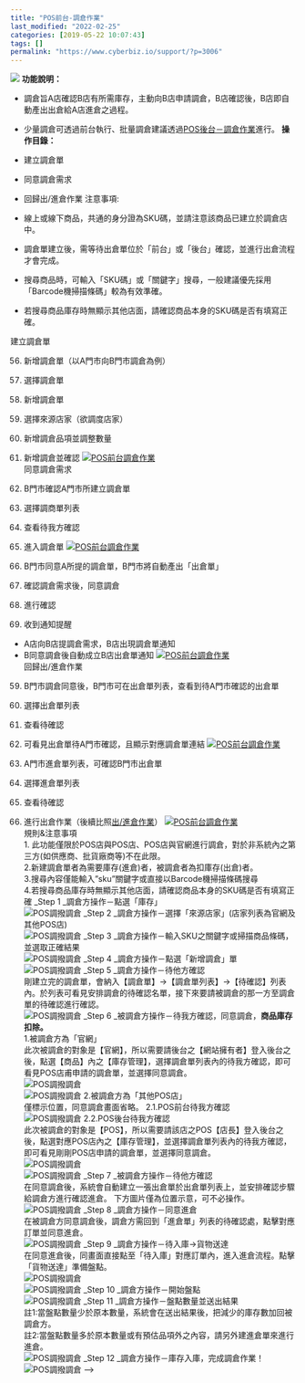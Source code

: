 ```yaml
---
title: "POS前台-調倉作業"
last_modified: "2022-02-25"
categories: [2019-05-22 10:07:43]
tags: []
permalink: "https://www.cyberbiz.io/support/?p=3006"
---
```


![](https://www.cyberbiz.io/support/wp-content/uploads/企業版.png) **功能說明：**  

* 調倉旨A店確認B店有所需庫存，主動向B店申請調倉，B店確認後，B店即自動產出出倉給A店進倉之過程。
* 少量調倉可透過前台執行、批量調倉建議透過[POS後台－調倉作業](https://www.cyberbiz.io/support/?p=4825)進行。
**操作目錄：**

* 建立調倉單
* 同意調倉需求
* 回歸出/進倉作業
注意事項:  

* 線上或線下商品，共通的身分證為SKU碼，並請注意該商品已建立於調倉店中。  

* 調倉單建立後，需等待出倉單位於「前台」或「後台」確認，並進行出倉流程才會完成。
* 搜尋商品時，可輸入「SKU碼」或「關鍵字」搜尋，一般建議優先採用「Barcode機掃描條碼」較為有效準確。
* 若搜尋商品庫存時無顯示其他店面，請確認商品本身的SKU碼是否有填寫正確。

建立調倉單

56. 新增調倉單（以A門市向B門市調倉為例）
1. 選擇調倉單
2. 新增調倉單
3. 選擇來源店家（欲調度店家）
4. 新增調倉品項並調整數量
5. 新增調倉並確認
[![POS前台調倉作業](https://www.cyberbiz.io/support/wp-content/uploads/POS前台調倉作業1.png)](https://www.cyberbiz.io/support/wp-content/uploads/POS前台調倉作業1.png)  
同意調倉需求

57. B門市確認A門市所建立調倉單
1. 選擇調商單列表
2. 查看待我方確認
3. 進入調倉單
[![POS前台調倉作業](https://www.cyberbiz.io/support/wp-content/uploads/POS前台調倉作業2.png)](https://www.cyberbiz.io/support/wp-content/uploads/POS前台調倉作業2.png)  

58. B門市同意A所提的調倉單，B門市將自動產出「出倉單」
1. 確認調倉需求後，同意調倉
2. 進行確認
3. 收到通知提醒
* A店向B店提調倉需求，B店出現調倉單通知 
* B同意調倉後自動成立B店出倉單通知
[![POS前台調倉作業](https://www.cyberbiz.io/support/wp-content/uploads/POS前台調倉作業3.png)](https://www.cyberbiz.io/support/wp-content/uploads/POS前台調倉作業3.png)  
回歸出/進倉作業

59. B門市調倉同意後，B門市可在出倉單列表，查看到待A門市確認的出倉單
1. 選擇出倉單列表
2. 查看待確認
3. 可看見出倉單待A門市確認，且顯示對應調倉單連結
[![POS前台調倉作業](https://www.cyberbiz.io/support/wp-content/uploads/POS前台調倉作業4.png)](https://www.cyberbiz.io/support/wp-content/uploads/POS前台調倉作業4.png)  

60. A門市進倉單列表，可確認B門市出倉單
1. 選擇進倉單列表
2. 查看待確認
3. 進行出倉作業（後續比照[出/進倉作業](https://www.cyberbiz.io/support/?p=2962#b)）
[![POS前台調倉作業](https://www.cyberbiz.io/support/wp-content/uploads/POS前台調倉作業5.png)](https://www.cyberbiz.io/support/wp-content/uploads/POS前台調倉作業5.png)  
規則&注意事項  
1\. 此功能僅限於POS店與POS店、POS店與官網進行調倉，對於非系統內之第三方(如供應商、批貨廠商等)不在此限。  
2.新建調倉單者為需要庫存(進倉)者，被調倉者為扣庫存(出倉)者。  
3.搜尋內容僅能輸入”sku”關鍵字或直接以Barcode機掃描條碼搜尋  
4.若搜尋商品庫存時無顯示其他店面，請確認商品本身的SKU碼是否有填寫正確 _Step 1  _調倉方操作－點選「庫存」  
![POS調撥調倉](https://www.cyberbiz.co/support/wp-content/uploads/2019/05/Adjust1.png) _Step 2  _調倉方操作－選擇「來源店家」(店家列表為官網及其他POS店)  
![POS調撥調倉](https://www.cyberbiz.co/support/wp-content/uploads/2019/05/Adjust2.png) _Step 3  _調倉方操作－輸入SKU之關鍵字或掃描商品條碼，並選取正確結果  
![POS調撥調倉](https://www.cyberbiz.co/support/wp-content/uploads/2019/05/Adjust3.png) _Step 4  _調倉方操作－點選「新增調倉」單  
![POS調撥調倉](https://www.cyberbiz.co/support/wp-content/uploads/2019/05/Adjust4.png) _Step 5  _調倉方操作－待他方確認  
剛建立完的調倉單，會納入【調倉單】→【調倉單列表】→【待確認】列表內。於列表可看見安排調倉的待確認名單，接下來要請被調倉的那一方至調倉單的待確認進行確認。  
![POS調撥調倉](https://www.cyberbiz.co/support/wp-content/uploads/2019/05/Adjust5.png) _Step 6  _被調倉方操作－待我方確認，同意調倉，**商品庫存扣除。**  
1.被調倉方為「官網」  
此次被調倉的對象是【官網】，所以需要請後台之【網站擁有者】登入後台之後，點選【商品】內之【庫存管理】，選擇調倉單列表內的待我方確認，即可看見POS店甫申請的調倉單，並選擇同意調倉。  
![POS調撥調倉](https://www.cyberbiz.co/support/wp-content/uploads/2019/05/Adjust6.png)  
![POS調撥調倉](https://www.cyberbiz.co/support/wp-content/uploads/2019/05/Adjust7.png) 2.被調倉方為「其他POS店」  
僅標示位置，同意調倉畫面省略。 2.1.POS前台待我方確認  
![POS調撥調倉](https://www.cyberbiz.co/support/wp-content/uploads/2019/05/Adjust8.png) 2.2.POS後台待我方確認  
此次被調倉的對象是【POS】，所以需要請該店之POS【店長】登入後台之後，點選對應POS店內之【庫存管理】，並選擇調倉單列表內的待我方確認，即可看見剛剛POS店申請的調倉單，並選擇同意調倉。  
![POS調撥調倉](https://www.cyberbiz.co/support/wp-content/uploads/2019/05/Adjust9.png)  
![POS調撥調倉](https://www.cyberbiz.co/support/wp-content/uploads/2019/05/Adjust10.png) _Step 7  _被調倉方操作－待他方確認  
在同意調倉後，系統會自動建立一張出倉單於出倉單列表上，並安排確認步驟給調倉方進行確認進倉。 下方圖片僅為位置示意，可不必操作。  
![POS調撥調倉](https://www.cyberbiz.co/support/wp-content/uploads/2019/05/Adjust11.png) _Step 8  _調倉方操作－同意進倉  
在被調倉方同意調倉後，調倉方需回到「進倉單」列表的待確認處，點擊對應訂單並同意進倉。  
![POS調撥調倉](https://www.cyberbiz.co/support/wp-content/uploads/2019/05/Adjust12.png) _Step 9  _調倉方操作－待入庫→貨物送達  
在同意進倉後，同畫面直接點至「待入庫」對應訂單內，進入進倉流程。點擊「貨物送達」準備盤點。  
![POS調撥調倉](https://www.cyberbiz.co/support/wp-content/uploads/2019/05/Adjust13.png)  
![POS調撥調倉](https://www.cyberbiz.co/support/wp-content/uploads/2019/05/Adjust14.png) _Step 10  _調倉方操作－開始盤點  
![POS調撥調倉](https://www.cyberbiz.co/support/wp-content/uploads/2019/05/Adjust15.png) _Step 11  _調倉方操作－盤點數量並送出結果  
註1:當盤點數量少於原本數量，系統會在送出結果後，把減少的庫存數加回被調倉方。  
註2:當盤點數量多於原本數量或有預估品項外之內容，請另外建進倉單來進行進倉。  
![POS調撥調倉](https://www.cyberbiz.co/support/wp-content/uploads/2019/05/Adjust16.png) _Step 12  _調倉方操作－庫存入庫，完成調倉作業！  
![POS調撥調倉](https://www.cyberbiz.co/support/wp-content/uploads/2019/05/Adjust17.png) \-->

